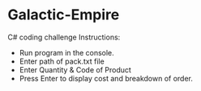 # Galactic-Empire
C# coding challenge
Instructions:
 - Run program in the console.
 - Enter path of pack.txt file
 - Enter Quantity & Code of Product
 - Press Enter to display cost and breakdown of order.

